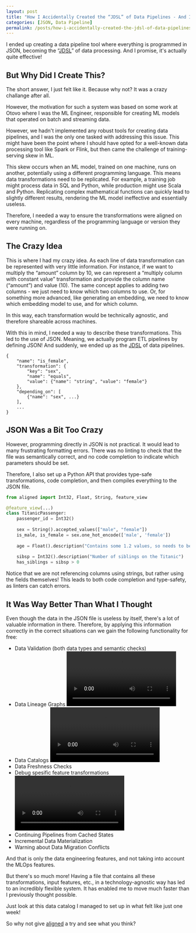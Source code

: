 ```yaml
---
layout: post
title: "How I Accidentally Created the “JDSL” of Data Pipelines - And It's Awesome"
categories: [JSON, Data Pipeline]
permalink: /posts/how-i-accidentally-created-the-jdsl-of-data-pipelines
---
```


I ended up creating a data pipeline tool where everything is programmed in JSON, becoming the “[JDSL](https://www.youtube.com/watch?v=QwUPs5N9I6I)” of data processing. And I promise, it's actually quite effective!

## But Why Did I Create This?

The short answer, I just felt like it. Because why not? It was a crazy challange after all.

However, the motivation for such a system was based on some work at Otovo where I was the ML Engineer, responsible for creating ML models that operated on batch and streaming data.

However, we hadn't implemented any robust tools for creating data pipelines, and I was the only one tasked with addressing this issue. This might have been the point where I should have opted for a well-known data processing tool like Spark or Flink, but then came the challenge of training-serving skew in ML.

This skew occurs when an ML model, trained on one machine, runs on another, potentially using a different programming language. This means data transformations need to be replicated. For example, a training job might process data in SQL and Python, while production might use Scala and Python. Replicating complex mathematical functions can quickly lead to slightly different results, rendering the ML model ineffective and essentially useless.

Therefore, I needed a way to ensure the transformations were aligned on every machine, regardless of the programming language or version they were running on.

## The Crazy Idea

This is where I had my crazy idea. As each line of data transformation can be represented with very little information. 
For instance, if we want to multiply the “amount” column by 10, we can represent a “multiply column with constant value” transformation and provide the column name (“amount”) and value (10).
The same concept applies to adding two columns - we just need to know which two columns to use.
Or, for something more advanced, like generating an embedding, we need to know which embedding model to use, and for which column.

In this way, each transformation would be technically agnostic, and therefore shareable across machines.

With this in mind, I needed a way to describe these transformations. This led to the use of JSON. Meaning, we actually program ETL pipelines by defining JSON! And suddenly, we ended up as the [JDSL](https://www.youtube.com/watch?v=QwUPs5N9I6I) of data pipelines.

```
{
    "name": "is_female",
    "transformation": {
        "key": "sex", 
        "name": "equals", 
        "value": {"name": "string", "value": "female"}
    },
    "depending_on": [
        {"name": "sex", ...}
    ],
    ...
}
```

## JSON Was a Bit Too Crazy

However, programming directly in JSON is not practical. It would lead to many frustrating formatting errors. There was no linting to check that the file was semantically correct, and no code completion to indicate which parameters should be set.

Therefore, I also set up a Python API that provides type-safe transformations, code completion, and then compiles everything to the JSON file.

```python
from aligned import Int32, Float, String, feature_view

@feature_view(...)
class TitanicPassenger:    
    passenger_id = Int32()
        
    sex = String().accepted_values(["male", "female"])
    is_male, is_female = sex.one_hot_encode(['male', 'female'])
    
    age = Float().description("Contains some 1.2 values, so needs to be a float")
    
    sibsp = Int32().description("Number of siblings on the Titanic")
    has_siblings = sibsp > 0
```

Notice that we are not referencing columns using strings, but rather using the fields themselves! This leads to both code completion and type-safety, as linters can catch errors.

## It Was Way Better Than What I Thought

Even though the data in the JSON file is useless by itself, there's a lot of valuable information in there. Therefore, by applying this information correctly in the correct situations can we gain the following functionality for free:

- Data Validation (both data types and semantic checks)
- Data Lineage Graphs
![View Data Lineage](/assets/videos/aligned-overall-data-lineage.mp4)
- Data Catalogs
![View Data Catalog](/assets/videos/aligned-data-catalog.mp4)
- Data Freshness Checks
- Debug spesific feature transformations
![View Data Catalog](/assets/videos/aligned-test-transformations.mp4)
- Continuing Pipelines from Cached States
- Incremental Data Materialization
- Warning about Data Migration Conflicts

And that is only the data engineering features, and not taking into account the MLOps features. 

But there's so much more! Having a file that contains all these transformations, input features, etc., in a technology-agnostic way has led to an incredibly flexible system. It has enabled me to move much faster than I previously thought possible.

Just look at this data catalog I managed to set up in what felt like just one week!

So why not give [aligned](https://github.com/MatsMoll/aligned) a try and see what you think?
